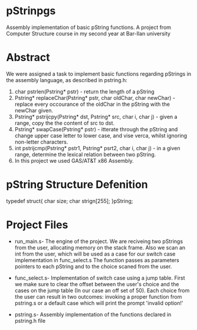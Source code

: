 # pStrinpgs
Assembly implementation of basic pString functions. A project from Computer Structure course in my second year at Bar-Ilan university

# Abstract
We were assigned a task to implement basic functions regarding pStrings in the assembly language, as described in pstring.h:
1. char pstrlen(Pstring* pstr) - return the length of a pString
2. Pstring* replaceChar(Pstring* pstr, char oldChar, char newChar) - replace every occourance of the oldChar in the pString with the newChar given.
3. Pstring* pstrijcpy(Pstring* dst, Pstring* src, char i, char j) - given a range, copy the the content of src to dst.
4. Pstring* swapCase(Pstring* pstr) - itterate through the pString and change upper case letter to lower case, and vise verca, whilst ignoring non-letter characters.
5. int pstrijcmp(Pstring* pstr1, Pstring* psrt2, char i, char j) - in a given range, determine the lexical relation between two pString.
6. In this project we used GAS/AT&T x86 Assembly.

# pString Structure Defenition
typedef struct{ 
char size; 
char strign[255]; 
}pString;

# Project Files
- run_main.s- 
The engine of the project. We are reciveing two pStrings from the user, allocating memory on the stack frame. Also we scan an int from the user, which will be used as a case for our switch case implementation in func_select.s
The function passes as parameters pointers to each pString and to the choice scaned from the user.

- func_select.s- 
Implementation of switch case using a jump table. First we make sure to clear the offset between the user's choice and the cases on the jump table (In our case an off set of 50).
Each choice from the user can result in two outcomes: invoking a proper function from pstring.s or a default case which will print the prompt 'invalid option!'

- pstring.s- 
Assembly implementation of the functions declared in pstring.h file
